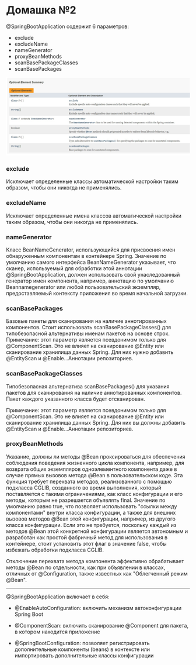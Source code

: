 # Домашка №2

@SpringBootApplication содержит 6 параметров:
- exclude
- excludeName
- nameGenerator
- proxyBeanMethods
- scanBasePackageClasses
- scanBasePackages

![](image/file.jpg)

### exclude
Исключает определенные классы автоматической настройки таким образом,
чтобы они никогда не применялись.

### excludeName
Исключает определенные имена классов автоматической настройки таким образом, чтобы они никогда не применялись.

### nameGenerator
Класс BeanNameGenerator, использующийся для присвоения имен обнаруженным компонентам в контейнере Spring.
Значение по умолчанию самого интерфейса BeanNameGenerator указывает, что сканер, используемый для обработки этой аннотации @SpringBootApplication,
должен использовать свой унаследованный
генератор имен компонента, например, аннотацию по умолчанию Beannamegenerator или любой пользовательский экземпляр, предоставляемый контексту приложения во время начальной загрузки.

### scanBasePackages
Базовые пакеты для сканирования на наличие аннотированных компонентов.
Стоит использовать scanBasePackageClasses() для типобезопасной альтернативы именам пакетов на основе строк.
Примечание: этот параметр является псевдонимом только для @ComponentScan.
Это не влияет на сканирование @Entity или сканирование хранилища данных Spring.
Для них нужно добавить @EntityScan и @Enable...Аннотации репозиториев.

### scanBasePackageClasses
Типобезопасная альтернатива scanBasePackages() для указания пакетов для сканирования на наличие аннотированных компонентов. Пакет каждого указанного класса будет отсканирован.

Примечание: этот параметр является псевдонимом только для @ComponentScan.
Это не влияет на сканирование @Entity или сканирование хранилища данных Spring. Для них вы должны добавить @EntityScan и @Enable...Аннотации репозиториев.

### proxyBeanMethods
Указание, должны ли методы @Bean проксироваться для обеспечения соблюдения поведения жизненного цикла компонента, например, для возврата
общих экземпляров одноэлементного компонента даже в случае прямых вызовов метода @Bean в пользовательском коде.
Эта функция требует перехвата методов, реализованного с помощью подкласса CGLIB, созданного во время выполнения, который поставляется с такими ограничениями,
как класс конфигурации и его методы, которым не разрешается объявлять final.
Значение по умолчанию равно true, что позволяет использовать "ссылки между компонентами" внутри класса конфигурации,
а также для внешних вызовов методов @Bean этой конфигурации, например, из другого класса конфигурации. Если это не требуется, поскольку каждый из методов
@Bean этой конкретной конфигурации является автономным и разработан как простой фабричный метод для использования в контейнере, стоит установить этот флаг в значение false, чтобы избежать обработки подкласса CGLIB.

Отключение перехвата метода компонента эффективно обрабатывает методы @Bean по отдельности, как при объявлении в классах, отличных от @Configuration, также известных как "Облегченный режим @Bean".

---

@SpringBootApplication включает в себя:

- @EnableAutoConfiguration: включить механизм автоконфигурации Spring Boot

- @ComponentScan: включить сканирование @Component для пакета, в котором находится приложение

- @SpringBootConfiguration: позволяет регистрировать дополнительные компоненты (beans) в контексте или импортировать дополнительные классы конфигурации